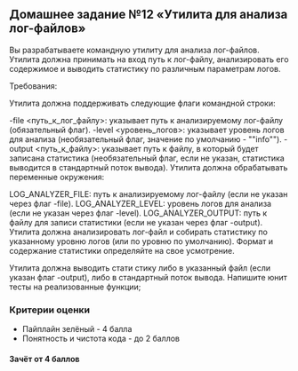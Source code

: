 ## Домашнее задание №12 «Утилита для анализа лог-файлов»

Вы разрабатываете командную утилиту для анализа лог-файлов. Утилита должна принимать на вход путь к лог-файлу, анализировать его содержимое и выводить статистику по различным параметрам логов.

Требования:

Утилита должна поддерживать следующие флаги командной строки:

-file <путь_к_лог_файлу>: указывает путь к анализируемому лог-файлу (обязательный флаг).
-level <уровень_логов>: указывает уровень логов для анализа (необязательный флаг, значение по умолчанию - ""info"").
-output <путь_к_файлу>: указывает путь к файлу, в который будет записана статистика (необязательный флаг, если не указан, статистика выводится в стандартный поток вывода).
Утилита должна обрабатывать переменные окружения:

LOG_ANALYZER_FILE: путь к анализируемому лог-файлу (если не указан через флаг -file).
LOG_ANALYZER_LEVEL: уровень логов для анализа (если не указан через флаг -level).
LOG_ANALYZER_OUTPUT: путь к файлу для записи статистики (если не указан через флаг -output).
Утилита должна анализировать лог-файл и собирать статистику по указанному уровню логов (или по уровню по умолчанию). Формат и содержание статистики определяйте на свое усмотрение.

Утилита должна выводить стати   стику либо в указанный файл (если указан флаг -output), либо в стандартный поток вывода.
Напишите юнит тесты на реализованные функции;

### Критерии оценки
- Пайплайн зелёный - 4 балла
- Понятность и чистота кода - до 2 баллов

#### Зачёт от 4 баллов
